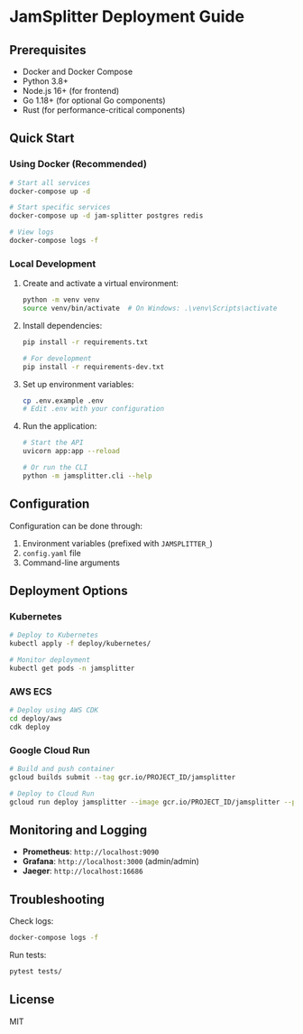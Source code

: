 # JamSplitter Deployment Guide

## Prerequisites

- Docker and Docker Compose
- Python 3.8+
- Node.js 16+ (for frontend)
- Go 1.18+ (for optional Go components)
- Rust (for performance-critical components)

## Quick Start

### Using Docker (Recommended)

```bash
# Start all services
docker-compose up -d

# Start specific services
docker-compose up -d jam-splitter postgres redis

# View logs
docker-compose logs -f
```

### Local Development

1. Create and activate a virtual environment:
   ```bash
   python -m venv venv
   source venv/bin/activate  # On Windows: .\venv\Scripts\activate
   ```

2. Install dependencies:
   ```bash
   pip install -r requirements.txt
   
   # For development
   pip install -r requirements-dev.txt
   ```

3. Set up environment variables:
   ```bash
   cp .env.example .env
   # Edit .env with your configuration
   ```

4. Run the application:
   ```bash
   # Start the API
   uvicorn app:app --reload
   
   # Or run the CLI
   python -m jamsplitter.cli --help
   ```

## Configuration

Configuration can be done through:

1. Environment variables (prefixed with `JAMSPLITTER_`)
2. `config.yaml` file
3. Command-line arguments

## Deployment Options

### Kubernetes

```bash
# Deploy to Kubernetes
kubectl apply -f deploy/kubernetes/

# Monitor deployment
kubectl get pods -n jamsplitter
```

### AWS ECS

```bash
# Deploy using AWS CDK
cd deploy/aws
cdk deploy
```

### Google Cloud Run

```bash
# Build and push container
gcloud builds submit --tag gcr.io/PROJECT_ID/jamsplitter

# Deploy to Cloud Run
gcloud run deploy jamsplitter --image gcr.io/PROJECT_ID/jamsplitter --platform managed
```

## Monitoring and Logging

- **Prometheus**: `http://localhost:9090`
- **Grafana**: `http://localhost:3000` (admin/admin)
- **Jaeger**: `http://localhost:16686`

## Troubleshooting

Check logs:
```bash
docker-compose logs -f
```

Run tests:
```bash
pytest tests/
```

## License

MIT

